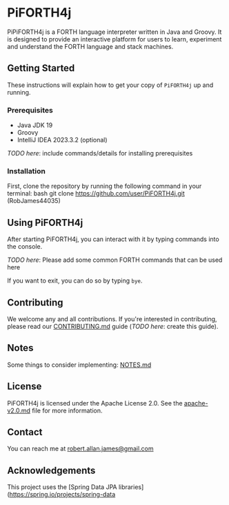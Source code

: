 # PiFORTH4j

PiPiFORTH4j is a FORTH language interpreter written in Java and Groovy. It is designed to provide an interactive platform
for users to learn, experiment and understand the FORTH language and stack machines.

## Getting Started

These instructions will explain how to get your copy of `PiFORTH4j` up and running.

### Prerequisites

- Java JDK 19
- Groovy
- IntelliJ IDEA 2023.3.2 (optional)

_TODO here_: include commands/details for installing prerequisites

### Installation

First, clone the repository by running the following command in your terminal:
bash git clone https://github.com/user/PiFORTH4j.git (RobJames44035)

[//]: # (Navigate into the `PiFORTH4j` directory and run the application.)

[//]: # (bash cd PiFORTH4j ./run.sh &#40;This is a TODO&#41;)

## Using PiFORTH4j

After starting PiFORTH4j, you can interact with it by typing commands into the console.

_TODO here_: Please add some common FORTH commands that can be used here

If you want to exit, you can do so by typing `bye`.

## Contributing

We welcome any and all contributions. If you're interested in contributing, please read
our [CONTRIBUTING.md](CONTRIBUTING.md) guide (_TODO here_: create this guide).

## Notes

Some things to consider implementing: [NOTES.md](NOTES.md)

## License

PiFORTH4j is licensed under the Apache License 2.0. See the [apache-v2.0.md](apache-v2.0.md) file for more information.

## Contact

You can reach me at robert.allan.james@gmail.com

## Acknowledgements

This project uses the [Spring Data JPA libraries](https://spring.io/projects/spring-data